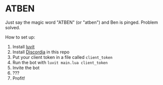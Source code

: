# ATBEN

Just say the magic word "ATBEN" (or "atben") and Ben is pinged. Problem solved.

How to set up:
1. Install [luvit](https://luvit.io/)
2. Install [Discordia](https://github.com/SinisterRectus/Discordia) in this repo
3. Put your client token in a file called `client_token`
4. Run the bot with `luvit main.lua client_token`
5. Invite the bot
6. ???
7. Profit!

